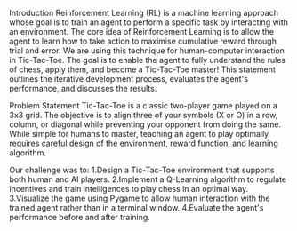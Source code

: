 Introduction
Reinforcement Learning (RL) is a machine learning approach whose goal is to train an agent to perform a specific task by interacting with an environment. The core idea of Reinforcement Learning is to allow the agent to learn how to take action to maximise cumulative reward through trial and error. We are using this technique for human-computer interaction in Tic-Tac-Toe. The goal is to enable the agent to fully understand the rules of chess, apply them, and become a Tic-Tac-Toe master!
This statement outlines the iterative development process, evaluates the agent's performance, and discusses the results.

Problem Statement
Tic-Tac-Toe is a classic two-player game played on a 3x3 grid. The objective is to align three of your symbols (X or O) in a row, column, or diagonal while preventing your opponent from doing the same. While simple for humans to master, teaching an agent to play optimally requires careful design of the environment, reward function, and learning algorithm.

Our challenge was to:
1.Design a Tic-Tac-Toe environment that supports both human and AI players.
2.Implement a Q-Learning algorithm to regulate incentives and train intelligences to play chess in an optimal way.
3.Visualize the game using Pygame to allow human interaction with the trained agent rather than in a terminal window.
4.Evaluate the agent's performance before and after training.
